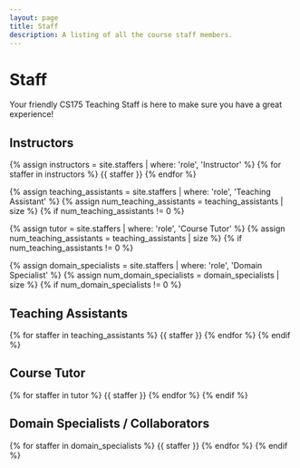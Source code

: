 ```yaml
---
layout: page
title: Staff
description: A listing of all the course staff members.
---
```


# Staff
Your friendly CS175 Teaching Staff is here to make sure you have a great experience!
## Instructors

{% assign instructors = site.staffers | where: 'role', 'Instructor' %}
{% for staffer in instructors %}
{{ staffer }}
{% endfor %}

{% assign teaching_assistants = site.staffers | where: 'role', 'Teaching Assistant' %}
{% assign num_teaching_assistants = teaching_assistants | size %}
{% if num_teaching_assistants != 0 %}

{% assign tutor = site.staffers | where: 'role', 'Course Tutor' %}
{% assign num_teaching_assistants = teaching_assistants | size %}
{% if num_teaching_assistants != 0 %}

{% assign domain_specialists = site.staffers | where: 'role', 'Domain Specialist' %}
{% assign num_domain_specialists = domain_specialists | size %}
{% if num_domain_specialists != 0 %}
## Teaching Assistants
{% for staffer in teaching_assistants %}
{{ staffer }}
{% endfor %}
{% endif %}
## Course Tutor
{% for staffer in tutor %}
{{ staffer }}
{% endfor %}
{% endif %}
## Domain Specialists / Collaborators
{% for staffer in domain_specialists %}
{{ staffer }}
{% endfor %}
{% endif %}
